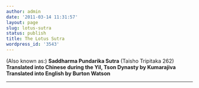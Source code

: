 ```yaml
---
author: admin
date: '2011-03-14 11:31:57'
layout: page
slug: lotus-sutra
status: publish
title: The Lotus Sutra
wordpress_id: '3543'
---
```


(Also known as:) **Saddharma Pundarika Sutra** (Taisho Tripitaka 262)
**Translated into Chinese during the Yil, Tson Dynasty by Kumarajiva**
**Translated into English by Burton Watson**

* * * * *


